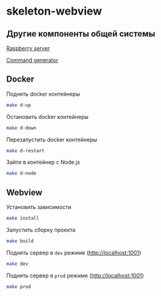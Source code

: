 # skeleton-webview

## Другие компоненты общей системы

[Raspberry server](https://github.com/KostikShutov/skeleton-server)

[Command generator](https://github.com/KostikShutov/skeleton-generator)

## Docker

Поднять docker контейнеры

```bash
make d-up
```

Остановить docker контейнеры

```bash
make d-down
```

Перезапустить docker контейнеры

```bash
make d-restart
```

Зайти в контейнер с Node.js

```bash
make d-node
```

## Webview

Установить зависимости

```bash
make install
```

Запустить сборку проекта

```bash
make build
```

Поднять сервер в `dev` режиме (<http://localhost:1001>)

```bash
make dev
```

Поднять сервер в `prod` режиме (<http://localhost:1001>)

```bash
make prod
```
